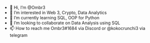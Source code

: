 - 👋 Hi, I’m @Ombr3
- 👀 I’m interested in Web 3, Crypto, Data Analytics
- 🌱 I’m currently learning SQL, OOP for Python
- 💞️ I’m looking to collaborate on Data Analysis using SQL
- 📫 How to reach me Ombr3#1684 via Discord or @kokocrunchi3 via telegram

<!---
Ombr3/Ombr3 is a ✨ special ✨ repository because its `README.md` (this file) appears on your GitHub profile.
You can click the Preview link to take a look at your changes.
--->

